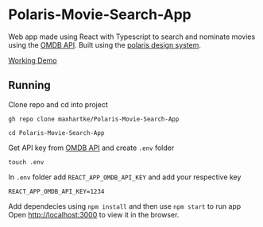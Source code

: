 # Polaris-Movie-Search-App

Web app made using React with Typescript to search and nominate movies using the [OMDB API](http://www.omdbapi.com). Built using the [polaris design system](https://polaris.shopify.com).

[Working Demo](https://polaris-movie-search-app.herokuapp.com/)

## Running

Clone repo and cd into project

    gh repo clone maxhartke/Polaris-Movie-Search-App

    cd Polaris-Movie-Search-App

Get API key from [OMDB API](http://www.omdbapi.com) and create `.env` folder

    touch .env

In `.env` folder add `REACT_APP_OMDB_API_KEY` and add your respective key

    REACT_APP_OMDB_API_KEY=1234

Add dependecies using `npm install` and then use `npm start` to run app
Open <http://localhost:3000> to view it in the browser.
